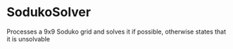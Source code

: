 # SodukoSolver
Processes a 9x9 Soduko grid and solves it if possible, otherwise states that it is unsolvable

